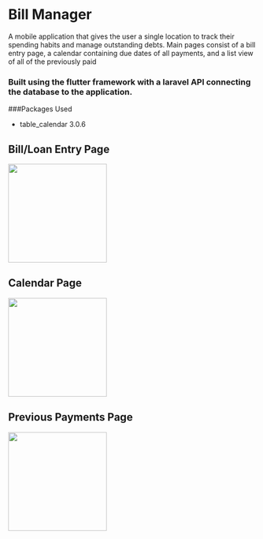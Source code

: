 # Bill Manager

A mobile application that gives the user a single location to track their spending habits and manage outstanding debts. Main pages consist of a bill entry page, a calendar containing due dates of all payments, and a list view of all of the previously paid 

### Built using the flutter framework with a laravel API connecting the database to the application.

###Packages Used
 - table_calendar 3.0.6 

## Bill/Loan Entry Page
<img src="https://user-images.githubusercontent.com/60193729/166257043-8f2b2c14-c203-4145-899f-14fec3568161.png" width="200px" height="auto">

## Calendar Page
<img src="https://user-images.githubusercontent.com/60193729/166257169-02ddfeaa-9006-462f-8f77-a83369a8542e.png" width="200px" heihgt="auto">

## Previous Payments Page
<img src="https://user-images.githubusercontent.com/60193729/166257245-777aac82-7822-447b-9d14-b4548d7eead0.png" width="200px" height="auto">
